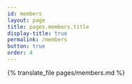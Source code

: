 ```yaml
---
id: members
layout: page
title: pages.members.title
display-title: true
permalink: /members
button: true
order: 4
---
```


{% translate_file pages/members.md %}
